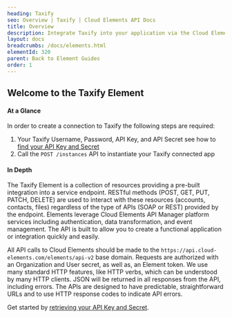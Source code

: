 ```yaml
---
heading: Taxify
seo: Overview | Taxify | Cloud Elements API Docs
title: Overview
description: Integrate Taxify into your application via the Cloud Elements APIs.
layout: docs
breadcrumbs: /docs/elements.html
elementId: 320
parent: Back to Element Guides
order: 1
---
```


## Welcome to the Taxify Element


#### At a Glance

In order to create a connection to Taxify the following steps are required:

1. Your Taxify Username, Password, API Key, and API Secret see how to [find your API Key and Secret](taxify-endpoint-setup.html)
2. Call the `POST /instances` API to instantiate your Taxify connected app

#### In Depth

The Taxify Element is a collection of resources providing a pre-built integration into a service endpoint. RESTful methods (POST, GET, PUT, PATCH, DELETE) are used to interact with these resources (accounts, contacts, files) regardless of the type of APIs (SOAP or REST) provided by the endpoint. Elements leverage Cloud Elements API Manager platform services including authentication, data transformation, and event management.  The API is built to allow you to create a functional application or integration quickly and easily.

All API calls to Cloud Elements should be made to the `https://api.cloud-elements.com/elements/api-v2` base domain. Requests are authorized with an Organization and User secret, as well as, an Element token.  We use many standard HTTP features, like HTTP verbs, which can be understood by many HTTP clients. JSON will be returned in all responses from the API, including errors. The APIs are designed to have predictable, straightforward URLs and to use HTTP response codes to indicate API errors.

Get started by [retrieving your API Key and Secret](taxify-endpoint-setup.html).
